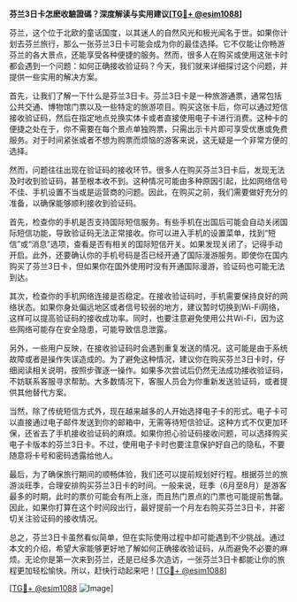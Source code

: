 **芬兰3日卡怎麽收驗證碼？深度解读与实用建议[[TG💪+ @esim1088](https://t.me/s/esim1088)]**

芬兰，这个位于北欧的童话国度，以其迷人的自然风光和极光闻名于世。如果你计划去芬兰旅行，那么一张芬兰3日卡可能会成为你的最佳选择。它不仅能让你畅游芬兰的各大景点，还能享受各种便捷的服务。然而，很多人在购买或使用这张卡时都会遇到一个问题：如何正确接收验证码？今天，我们就来详细探讨这个问题，并提供一些实用的解决方案。

首先，让我们了解一下什么是芬兰3日卡。芬兰3日卡是一种旅游通票，通常包括公共交通、博物馆门票以及一些特定的旅游项目。购买这张卡后，你可以通过短信接收验证码，然后在指定地点兑换实体卡或者直接使用电子卡进行消费。这种卡的便捷之处在于，你不需要在每个景点单独购票，只需出示卡片即可享受优惠或免费服务。对于时间紧张或者不想为购票而烦恼的游客来说，这无疑是一个非常方便的选择。

然而，问题往往出现在验证码的接收环节。很多人在购买芬兰3日卡后，发现无法及时收到验证码，甚至根本收不到。这种情况可能由多种原因引起，比如网络信号不佳、手机设置不当或是运营商的问题。因此，在购买之前，我们需要做好充分的准备，以确保能够顺利接收到验证码。

首先，检查你的手机是否支持国际短信服务。有些手机在出国后可能会自动关闭国际短信功能，导致验证码无法正常接收。你可以进入手机的设置菜单，找到“短信”或“消息”选项，查看是否有相关的国际短信开关。如果发现关闭了，记得手动开启。此外，还要确认你的手机号码是否已经开通了国际漫游服务。即使你在国内购买了芬兰3日卡，但如果你在国外使用时没有开通国际漫游，验证码也可能无法到达。

其次，检查你的手机网络连接是否稳定。在接收验证码时，手机需要保持良好的网络状态。如果你身处偏远地区或者信号较弱的地方，建议暂时切换到Wi-Fi网络，这样可以提高验证码的接收成功率。同时，也要注意避免使用公共Wi-Fi，因为这些网络可能存在安全隐患，可能导致信息泄露。

另外，一些用户反映，在接收验证码时会遇到重复发送的情况。这可能是由于系统故障或者是操作失误造成的。为了避免这种情况，建议你在购买芬兰3日卡时，仔细阅读相关说明，按照步骤逐一操作。如果多次尝试后仍然无法成功接收验证码，不妨联系客服寻求帮助。大多数情况下，客服人员会为你重新发送验证码，或者提供其他替代方案。

当然，除了传统短信方式外，现在越来越多的人开始选择电子卡的形式。电子卡可以直接通过电子邮件发送到你的邮箱中，无需等待短信验证。这种方式不仅更加环保，还省去了手机接收验证码的麻烦。如果你担心验证码接收问题，可以选择购买电子卡版本的芬兰3日卡。不过，使用电子卡时也要注意保护好自己的隐私，不要随意将卡号和密码透露给他人。

最后，为了确保旅行期间的顺畅体验，我们还可以提前规划好行程。根据芬兰的旅游淡旺季，合理安排购买芬兰3日卡的时间。一般来说，旺季（6月至8月）是游客最多的时期，此时的票价可能会有所上涨，而且热门景点的门票也可能提前售罄。因此，如果你打算在这个时间段出行，最好提前一个月左右购买芬兰3日卡，并密切关注验证码的接收情况。

总之，芬兰3日卡虽然看似简单，但在实际使用过程中却可能遇到不少挑战。通过本文的介绍，希望大家能够更好地了解如何正确接收验证码，从而避免不必要的麻烦。无论你是第一次来到芬兰，还是已经多次造访，一张芬兰3日卡都能让你的旅程更加轻松愉快。所以，赶快行动起来吧！[[TG💪+ @esim1088](https://t.me/s/esim1088)]

[[TG💪+ @esim1088](https://t.me/s/esim1088) ![Image](https://i.postimg.cc/4NQfJmqS/Snipaste-2025-05-13-00-14-12.png)]
